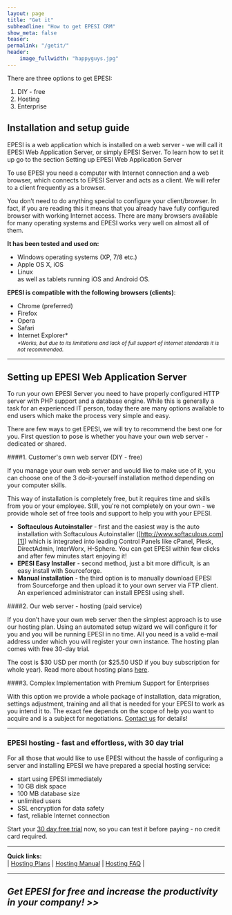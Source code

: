 ```yaml
---
layout: page
title: "Get it"
subheadline: "How to get EPESI CRM"
show_meta: false
teaser: 
permalink: "/getit/"
header:
    image_fullwidth: "happyguys.jpg"
---
```



There are three options to get EPESI:

1. DIY - free
2. Hosting
3. Enterprise


## Installation and setup guide

EPESI is a web application which is installed on a web server - we will call it EPESI Web Application Server, or simply EPESI Server. To learn how to set it up go to the section Setting up EPESI Web Application Server

To use EPESI you need a computer with Internet connection and a web browser, which connects to EPESI Server and acts as a client. We will refer to a client frequently as a browser.

You don’t need to do anything special to configure your client/browser. In fact, if you are reading this it means that you already have fully configured browser with working Internet access. There are many browsers available for many operating systems and EPESI works very well on almost all of them.

**It has been tested and used on:**  
- Windows operating systems (XP, 7/8 etc.)  
- Apple OS X, iOS  
- Linux  
as well as tablets running iOS and Android OS.


**EPESI is compatible with the following browsers (clients)**:   
- Chrome (preferred)  
- Firefox  
- Opera  
- Safari  
- Internet Explorer*    
 <em><span style="font-size:12px;">*Works, but due to its limitations and lack of full support of internet standards it is not recommended.</span></em>

----------

## Setting up EPESI Web Application Server

To run your own EPESI Server you need to have properly configured HTTP server with PHP support and a database engine. While this is generally a task for an experienced IT person, today there are many options available to end users which make the process very simple and easy.

There are few ways to get EPESI, we will try to recommend the best one for you.
First question to pose is whether you have your own web server - dedicated or shared.

####1. Customer's own web server (DIY - free)

If you manage your own web server and would like to make use of it, you can choose one of the 3 do-it-yourself installation method depending on your computer skills.

This way of installation is completely free, but it requires time and skills from you or your employee. Still, you're not completely on your own - we provide whole set of free tools and support to help you with your EPESI.

- **Softaculous Autoinstaller** - first and the easiest way is the auto installation with Softaculous Autoinstaller ([http://www.softaculous.com][1]) which is integrated into leading Control Panels like cPanel, Plesk, DirectAdmin, InterWorx, H-Sphere. You can get EPESI within few clicks and after few minutes start enjoying it!
- **EPESI Easy Installer** - second method, just a bit more difficult, is an easy install with Sourceforge.
- **Manual installation** - the third option is to manually download EPESI from Sourceforge and then upload it to your own server via FTP client.
An experienced administrator can install EPESI using shell.

####2. Our web server - hosting (paid service)
 
If you don’t have your own web server then the simplest approach is to use our hosting plan. Using an automated setup wizard we will configure it for you and you will be running EPESI in no time. All you need is a valid e-mail address under which you will register your own instance. The hosting plan comes with free 30-day trial.

The cost is $30 USD per month (or $25.50 USD if you buy subscription for whole year). Read more about hosting plans [here][2].


####3. Complex Implementation with Premium Support for Enterprises
 
With this option we provide a whole package of installation, data migration, settings adjustment, training and all that is needed for your EPESI to work as you intend it to. The exact fee depends on the scope of help you want to acquire and is a subject for negotiations. [Contact us][3] for details!

----------

### EPESI hosting - fast and effortless, with 30 day trial

For all those that would like to use EPESI without the hassle of configuring a server and installing EPESI we have prepared a special hosting service:

- start using EPESI immediately
- 10 GB disk space
- 100 MB database size
- unlimited users
- SSL encryption for data safety
- fast, reliable Internet connection

Start your [30 day free trial][4] now, so you can test it before paying - no credit card required.

----------
**Quick links:**  
| [Hosting Plans][5] | [Hosting Manual][6] | [Hosting FAQ][7] |

----------


## *Get EPESI for free and increase the productivity in your company! >>*


 [1]: http://www.softaculous.com
 [2]: /hosting/
 [3]: /contact/
 [4]: https://trial.epesicrm.com/hosting/
 [5]: /hosting-plans/
 [6]: /hosting-manual/
 [7]: /hosting-faq/